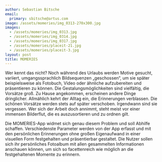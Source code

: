 ```yaml
---
author: Sebastian Bitsche
email:
  primary: sbitsche@artus.com
image: /assets/momeries/img_0313-270x300.jpg
images: 
  - /assets/momeries/img_0313.jpg
  - /assets/momeries/img_0314.jpg
  - /assets/momeries/img_0317.jpg
  - /assets/momeries/placeit-21.jpg
  - /assets/momeries/placeit-3.jpg
layout: post
title: MOMERIES
---
```


Wer kennt das nicht? Noch während des Urlaubs werden Motive gesucht, variiert, umgangssprachlich Bildsequenzen „geschossen“, um sie später beispielsweise als Fotobuch, Video oder ähnliche aufzubereiten und präsentieren zu können. Die Gestalungsmöglichkeiten sind vielfältig, die Vorsätze groß. Zu Hause angekommen, erscheinen andere Dinge dringlicher. Allmählich kehrt der Alltag ein, die Erinnerungen verblassen. Die schönen Vorsätze werden stets auf später verschoben. Irgendwann sind sie vergessen. Wer sich der Arbeit doch annimmt, steht meist vor einer immensen Bilderflut, die es auszusortieren und zu ordnen gilt.

Die MOMERIES-App widmet sich genau diesem Problem und soll Abhilfe schaffen. Verschiedenste Parameter werden von der App erfasst und mit den persönlichen Erinnerungen ohne großen Eigenaufwand in einer visuellen Form festgehalten und präsentierbar gestaltet. Die Nutzer sollen sich ihr persönliches Fotoalbum mit allen gesammelten Informationen anschauen können, um sich so facettenreich wie möglich an die festgehaltenen Momente zu erinnern.